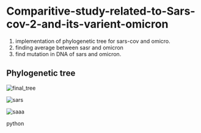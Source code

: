 # Comparitive-study-related-to-Sars-cov-2-and-its-varient-omicron

1) implementation of phylogenetic tree for sars-cov and omicro.
2) finding average between sasr and omicron
3) find mutation in DNA of sars and omicron.
## Phylogenetic tree
![final_tree](https://user-images.githubusercontent.com/61352425/176721328-cdf06416-16f1-40ea-b1d6-282c80abaeef.png)
 
![sars](https://user-images.githubusercontent.com/61352425/176720831-d1d1bd52-cb23-495a-9f62-97b28e61983e.PNG)


![saaa](https://user-images.githubusercontent.com/61352425/176720838-8c2d7911-a5c7-4a0c-ae07-ad292b784993.PNG)


python
